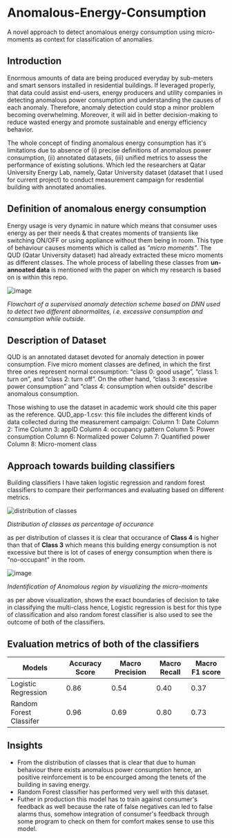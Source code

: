 # Anomalous-Energy-Consumption
A novel approach to detect anomalous energy consumption using micro-moments as context for classification of anomalies. 

## Introduction 
Enormous amounts of data are being produced everyday by sub-meters and smart sensors installed in residential buildings. 
If leveraged properly, that data could assist end-users, energy producers
and utility companies in detecting anomalous power consumption and understanding the causes of
each anomaly. Therefore, anomaly detection could stop a minor problem becoming overwhelming.
Moreover, it will aid in better decision-making to reduce wasted energy and promote sustainable
and energy efficiency behavior. 

The whole concept of finding anomalous energy consumption has it's limitations due to absence of (i) precise definitions of anomalous
power consumption, (ii) annotated datasets, (iii) unified metrics to assess the performance of existing
solutions. Which led the researchers at Qatar University Energy Lab, namely, Qatar University dataset (dataset that I used for current project) to conduct 
measurement campaign for resdential building with annotated anomalies. 

## Definition of anomalous energy consumption 
Energy usage is very dynamic in nature which means that consumer uses energy as per their needs & that creates moments of transients like switching ON/OFF
or using appliance without them being in room. This type of behaviour causes moments which is called as *"micro moments"*. The QUD (Qatar University dataset) had
already extracted these micro moments as different classes. The whole process of labelling these classes from **un-annoated data** is mentioned with the paper on which 
my research is based on is within this repo. 

![image](https://user-images.githubusercontent.com/83111155/119937160-ebb6c700-bfa7-11eb-8547-4c3430958717.png)

*Flowchart of a supervised anomaly detection scheme based on DNN used to detect two different abnormalites, i.e. excessive consumption and consumption while outside.*

## Description of Dataset 
QUD is an annotated dataset devoted for anomaly detection in power consumption. Five micro moment classes are defined, in which the first three ones represent normal consumption: “class 0: good usage”, “class 1: turn on”, and “class 2: turn off”. On the other hand, “class 3: excessive power consumption” and “class 4: consumption when outside” describe anomalous consumption.

Those wishing to use the dataset in academic work should cite this paper as the reference. QUD_app-1.csv: this file includes the different kinds of data collected during the measurement campaign: Column 1: Date Column 2: Time Column 3: appID Column 4: occupancy pattern Column 5: Power consumption Column 6: Normalized power Column 7: Quantified power Column 8: Micro-moment class

## Approach towards building classifiers 
Building classifiers I have taken logistic regression and random forest classifiers to compare their performances and evaluating based on different metrics.

![distribution of classes](https://user-images.githubusercontent.com/83111155/119988646-f2fbc600-bfe3-11eb-817f-57ef16b188e9.png)

*Distribution of classes as percentage of occurance*

as per distribution of classes it is clear that occurance of **Class 4** is higher than that of **Class 3** which means this building energy consumption is not excessive but there is lot of cases of energy consumption when there is "no-occupant" in the room.   

![image](https://user-images.githubusercontent.com/83111155/119988164-74068d80-bfe3-11eb-8f4c-2b140412ea55.png)

*Indentification of Anomalous region by visualizing the micro-moments*
 
 as per above visualization, shows the exact boundaries of decision to take in classifying the multi-class hence, Logistic regression is best for this type of classification and also random forest classifier is also used to see the outcome of both of the classifiers. 
 
 ## Evaluation metrics of both of the classifiers
 Models | Accuracy Score |Macro Precision | Macro Recall| Macro F1 score
------------ | ------------- | ------------- | ------------- | -------------                          
Logistic Regression| 0.86 |0.54|0.40|0.37
Random Forest Classifer |0.96 |0.69|0.80|0.73

## Insights 
- From the distribution of classes that is clear that due to human behaviour there exists anomalous power consumption hence, an positive reinforcement is to be encourged among the tenets of the building in saving energy. 
- Random Forest classifier has performed very well with this dataset. 
- Futher in production this model has to train against consumer's feedback as well because the rate of false negatives can led to false alarms thus, somehow integration of consumer's feedback through some program to check on them for comfort makes sense to use this model. 


